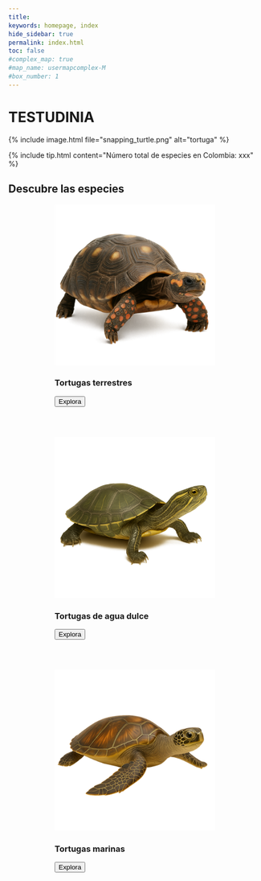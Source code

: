 ```yaml
---
title:
keywords: homepage, index
hide_sidebar: true
permalink: index.html
toc: false
#complex_map: true
#map_name: usermapcomplex-M
#box_number: 1
---
```

<h1 class="titulo-testudinia">TESTUDINIA</h1>


{% include image.html file="snapping_turtle.png" alt="tortuga" %}

{% include tip.html content="Número total de especies en Colombia: xxx" %}

<style>
  .flex-centrado {
    display: flex;
    flex-wrap: wrap;
    justify-content: center;
    gap: 30px;
  }

  .panel-wrapper {
    flex: 1 1 280px;
    max-width: 320px;
  }

  .panel {
    min-width: 100%;
    margin-bottom: 30px;
  }

  .panel img {
    width: 100%;
    height: auto;
  }
</style>


<div class="container">
  <div class="row">
    <div class="col-lg-12 text-center">
      <h2 class="page-header">Descubre las especies</h2>
    </div>
    <div class="col-lg-12">
      <div class="flex-centrado">
        <div class="panel-wrapper">
          <div class="panel panel-default text-center">
            <div class="panel-heading">
              <img src="images/iconos/tortuga_tierra_ia.png" alt="IconoTierra">
            </div>
            <div class="panel-body">
              <h3>Tortugas terrestres</h3>
              <button type="button" class="btn btn-primary" data-toggle="modal" data-target="#myModal_Testudines">Explora</button>
            </div>
          </div>
        </div>
        <div class="panel-wrapper">
          <div class="panel panel-default text-center">
            <div class="panel-heading">
              <img src="images/iconos/tortuga_rio_ia.png" alt="IconoRio">
            </div>
            <div class="panel-body">
              <h3>Tortugas de agua dulce</h3>
              <button type="button" class="btn btn-primary" data-toggle="modal" data-target="#myModal_Sauria">Explora</button>
            </div>
          </div>
        </div>
        <div class="panel-wrapper">
          <div class="panel panel-default text-center">
            <div class="panel-heading">
              <img src="images/iconos/tortuga_mar_ia.png" alt="IconoMar">
            </div>
            <div class="panel-body">
              <h3>Tortugas marinas</h3>
              <button type="button" class="btn btn-primary" data-toggle="modal" data-target="#myModal_Serpentes">Explora</button>
            </div>
          </div>
        </div>
      </div>
    </div>
  </div>
</div>
